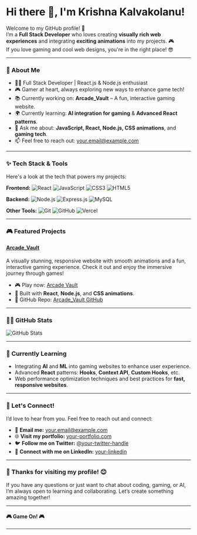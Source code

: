 # Hi there 👋, I'm Krishna Kalvakolanu!  

Welcome to my GitHub profile! 🚀  
I’m a **Full Stack Developer** who loves creating **visually rich web experiences** and integrating **exciting animations** into my projects. 🎮  
If you love gaming and cool web designs, you're in the right place! 😎

---

### 🚀 About Me

* 👨‍💻 Full Stack Developer | React.js & Node.js enthusiast
* 🎮 Gamer at heart, always exploring new ways to enhance game tech!
* 📚 Currently working on: **Arcade_Vault** – A fun, interactive gaming website.
* 🌍 Currently learning: **AI integration for gaming** & **Advanced React patterns**.
* 💬 Ask me about: **JavaScript, React, Node.js, CSS animations**, and **gaming tech**.
* 📫 Feel free to reach out: [your.email@example.com](mailto:your.email@example.com)

---

### ✨ Tech Stack & Tools

Here's a look at the tech that powers my projects:

**Frontend:**
![React](https://img.shields.io/badge/-React-61DAFB?style=flat&logo=react&logoColor=white) 
![JavaScript](https://img.shields.io/badge/-JavaScript-F7DF1E?style=flat&logo=javascript&logoColor=black)
![CSS3](https://img.shields.io/badge/-CSS3-2965F1?style=flat&logo=css3&logoColor=white)
![HTML5](https://img.shields.io/badge/-HTML5-E34F26?style=flat&logo=html5&logoColor=white)

**Backend:**
![Node.js](https://img.shields.io/badge/-Node.js-8CC84B?style=flat&logo=node.js&logoColor=white)
![Express.js](https://img.shields.io/badge/-Express.js-000000?style=flat&logo=express&logoColor=white)
![MySQL](https://img.shields.io/badge/-MySQL-4479A1?style=flat&logo=mysql&logoColor=white)

**Other Tools:**
![Git](https://img.shields.io/badge/-Git-F05032?style=flat&logo=git&logoColor=white)
![GitHub](https://img.shields.io/badge/-GitHub-181717?style=flat&logo=github&logoColor=white)
![Vercel](https://img.shields.io/badge/-Vercel-000000?style=flat&logo=vercel&logoColor=white)

---

### 🎮 Featured Projects

#### **[Arcade_Vault](https://arcade-vault-seven.vercel.app/)**
A visually stunning, responsive website with smooth animations and a fun, interactive gaming experience. Check it out and enjoy the immersive journey through games!

* 🎮 Play now: [Arcade Vault](https://arcade-vault-seven.vercel.app/)
* 🔧 Built with **React**, **Node.js**, and **CSS animations**.
* 🔗 GitHub Repo: [Arcade_Vault GitHub](https://github.com/your-username/arcade-vault)

---

### 🧑‍💻 GitHub Stats

![GitHub Stats](https://github-readme-stats.vercel.app/api?username=Krish-Kal&show_icons=true&count_private=true&hide_title=true&hide=prs&theme=dark)

---

### 🌱 Currently Learning

* Integrating **AI** and **ML** into gaming websites to enhance user experience.
* Advanced **React** patterns: **Hooks**, **Context API**, **Custom Hooks**, etc.
* Web performance optimization techniques and best practices for **fast, responsive websites**.

---

### 🤝 Let's Connect!

I’d love to hear from you. Feel free to reach out and connect:

* 📧 **Email me:** [your.email@example.com](mailto:your.email@example.com)
* 🌐 **Visit my portfolio:** [your-portfolio.com](https://your-portfolio.com)
* 🐦 **Follow me on Twitter:** [@your-twitter-handle](https://twitter.com/your-twitter-handle)
* 💼 **Connect with me on LinkedIn:** [your-linkedin](https://linkedin.com/in/your-linkedin)

---

### 🎉 Thanks for visiting my profile! 😊

If you have any questions or just want to chat about coding, gaming, or AI, I’m always open to learning and collaborating. Let’s create something amazing together!

---

#### 🎮 Game On! 🎮

---


